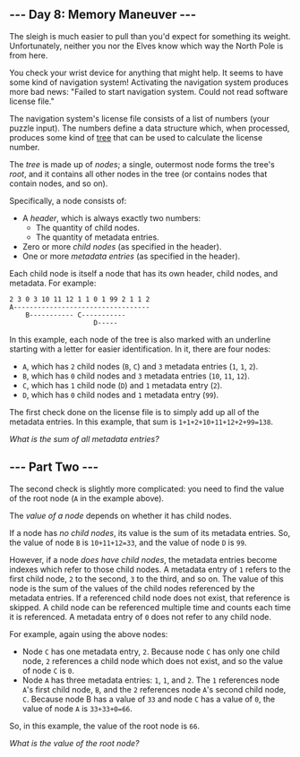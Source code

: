 ## \--- Day 8: Memory Maneuver ---

The sleigh is much easier to pull than you'd expect for something its
weight. Unfortunately, neither you nor the Elves know
<span title="It&#39;s North. Obviously.">which way</span> the North Pole
is from here.

You check your wrist device for anything that might help. It seems to
have some kind of navigation system\! Activating the navigation system
produces more bad news: "Failed to start navigation system. Could not
read software license file."

The navigation system's license file consists of a list of numbers (your
puzzle input). The numbers define a data structure which, when
processed, produces some kind of
[tree](https://en.wikipedia.org/wiki/Tree_\(data_structure\)) that can
be used to calculate the license number.

The *tree* is made up of *nodes*; a single, outermost node forms the
tree's *root*, and it contains all other nodes in the tree (or contains
nodes that contain nodes, and so on).

Specifically, a node consists of:

  - A *header*, which is always exactly two numbers:
      - The quantity of child nodes.
      - The quantity of metadata entries.
  - Zero or more *child nodes* (as specified in the header).
  - One or more *metadata entries* (as specified in the header).

Each child node is itself a node that has its own header, child nodes,
and metadata. For example:

    2 3 0 3 10 11 12 1 1 0 1 99 2 1 1 2
    A----------------------------------
        B----------- C-----------
                         D-----

In this example, each node of the tree is also marked with an underline
starting with a letter for easier identification. In it, there are four
nodes:

  - `A`, which has `2` child nodes (`B`, `C`) and `3` metadata entries
    (`1`, `1`, `2`).
  - `B`, which has `0` child nodes and `3` metadata entries (`10`, `11`,
    `12`).
  - `C`, which has `1` child node (`D`) and `1` metadata entry (`2`).
  - `D`, which has `0` child nodes and `1` metadata entry (`99`).

The first check done on the license file is to simply add up all of the
metadata entries. In this example, that sum is
`1+1+2+10+11+12+2+99=138`.

*What is the sum of all metadata entries?*


## \--- Part Two ---

The second check is slightly more complicated: you need to find the
value of the root node (`A` in the example above).

The *value of a node* depends on whether it has child nodes.

If a node has *no child nodes*, its value is the sum of its metadata
entries. So, the value of node `B` is `10+11+12=33`, and the value of
node `D` is `99`.

However, if a node *does have child nodes*, the metadata entries become
indexes which refer to those child nodes. A metadata entry of `1` refers
to the first child node, `2` to the second, `3` to the third, and so on.
The value of this node is the sum of the values of the child nodes
referenced by the metadata entries. If a referenced child node does not
exist, that reference is skipped. A child node can be referenced
multiple time and counts each time it is referenced. A metadata entry of
`0` does not refer to any child node.

For example, again using the above nodes:

  - Node `C` has one metadata entry, `2`. Because node `C` has only one
    child node, `2` references a child node which does not exist, and so
    the value of node `C` is `0`.
  - Node `A` has three metadata entries: `1`, `1`, and `2`. The `1`
    references node `A`'s first child node, `B`, and the `2` references
    node `A`'s second child node, `C`. Because node B has a value of
    `33` and node `C` has a value of `0`, the value of node `A` is
    `33+33+0=66`.

So, in this example, the value of the root node is `66`.

*What is the value of the root node?*

